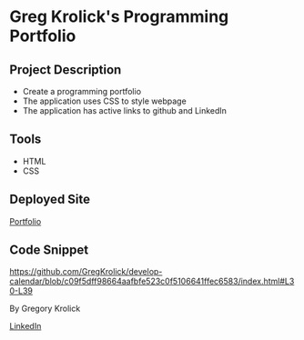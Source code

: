 # Greg Krolick's Programming Portfolio


## Project Description

+ Create a programming portfolio
+ The application uses CSS to style webpage
+ The application has active links to github and LinkedIn

## Tools
+ HTML
+ CSS

## Deployed Site

[Portfolio](https://gregkrolick.github.io/develop-calendar/)

## Code Snippet
https://github.com/GregKrolick/develop-calendar/blob/c09f5dff98664aafbfe523c0f5106641ffec6583/index.html#L30-L39

By Gregory Krolick

[LinkedIn](https://www.linkedin.com/in/gregory-krolick-617515134/)